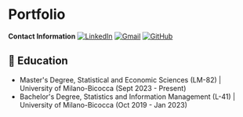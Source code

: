 # Portfolio

**Contact Information**
[![LinkedIn](https://img.shields.io/badge/LinkedIn-blue?logo=linkedin&logoColor=white)](https://www.linkedin.com/in/aurora-musitelli-bb1464195/)
[![Gmail](https://img.shields.io/badge/Gmail-red?logo=gmail&logoColor=white)](mailto:musitelliaurora@gmail.com)
[![GitHub](https://img.shields.io/badge/GitHub-black?logo=github&logoColor=white)](https://github.com/auroraMusitelli)

## 📌 Education
* Master's Degree, Statistical and Economic Sciences (LM-82) | University of Milano-Bicocca (Sept 2023 - Present)
* Bachelor's Degree, Statistics and Information Management (L-41) | University of Milano-Bicocca (Oct 2019 - Jan 2023)
